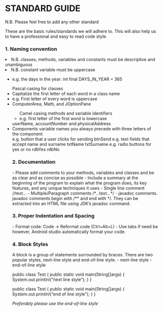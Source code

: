 # STANDARD GUIDE
N.B. Please feel free to add any other standard 

These are the basic rules/standards we will adhere to. This will also help us to have a professional and easy to read code style.

<h3>1. Naming convention</h3>
<li>N.B. classes, methods, variables and constants must be descriptive and unambiguous</li>
<li>N.B. constant variable must be uppercase</li>
<ul><li>e.g. the days in the year:	int final DAYS_IN_YEAR = 365</li></ul>
<ul>Pascal casing for classes
<li>Capitalize the first letter of each word in a class name</li>
<li>e.g. First letter of every word is uppercase</li>
<li>ComputerArea, Math, and JOptionPane</li>
<ul>Camel casing methods and variable identifiers</li>
<li>e.g. first letter of the first word is lowercase</li></ul>
</li>userName, accountNumber and physicalAddress</li>
<li>Components variable names you always precede with three letters of the component</li>
e.g. button that a user clicks for sending
btnSend
e.g. text fields that accept name and surname
txtName
txtSurname
e.g. radio buttons for yes or no
rdbYes
rdbNo

<h3>2. Documentation</h3>
- Please add comments to your methods, variables and classes and be as clear and as concise as possible
- Include a summary at the beginning of the program to explain what the program does, its key features, and any unique techniques it uses
- Single line comment //text...
- Multiple/Paragraph comments /*...text...*/
- javadoc comments. javadoc comments begin with /** and end with */. They can be extracted into an HTML file using JDK’s javadoc command.

<h3>3. Proper Indentation and Spacing</h3>
- Format code:	Code -> Reformat code (Ctrl+Alt+L)
- Use tabs if need be however, Android studio automatically format your code.
	
<h3>4. Block Styles</h3>
A block is a group of statements surrounded by braces. There are two popular styles, next-line style and end-of-line style.
- next-line style
- end-of-line style

public class Test
{
     public static void main(String[]args)
     {
          System.out.printlnl(“next line style”);
     }
}

public class Test {
     public static void main(String[]args) {
          System.out.printlnl(“end of line style”);
     }
}

<i>Preferably please use the end-of-line style</i>

